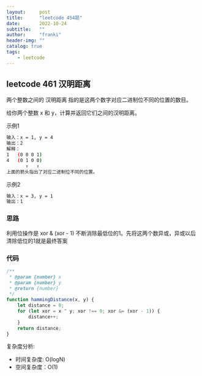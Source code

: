```yaml
---
layout:     post
title:      "leetcode 454题"
date:       2022-10-24
subtitle:   ""
author:     "franki"
header-img: ""
catalog: true
tags:
    - leetcode
---
```


## leetcode 461 汉明距离

两个整数之间的 汉明距离 指的是这两个数字对应二进制位不同的位置的数目。

给你两个整数 x 和 y，计算并返回它们之间的汉明距离。

示例1

```bash
输入：x = 1, y = 4
输出：2
解释：
1   (0 0 0 1)
4   (0 1 0 0)
       ↑   ↑
上面的箭头指出了对应二进制位不同的位置。
```

示例2

```bash
输入：x = 3, y = 1
输出：1
```

### 思路

利用位操作是 xor & (xor - 1) 不断消除最低位的1。先将这两个数异或，异或以后清除低位的1就是最终答案

### 代码

```js
/**
 * @param {number} x
 * @param {number} y
 * @return {number}
 */
function hammingDistance(x, y) {
    let distance = 0;
    for (let xor = x ^ y; xor !== 0; xor &= (xor - 1)) {
        distance++;
    }
    return distance;
}
```

复杂度分析:

- 时间复杂度: O(logN)
- 空间复杂度：O(1)
